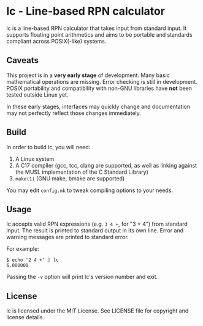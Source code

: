 # lc - Line-based RPN calculator

lc is a line-based RPN calculator that takes input from standard input. It
supports floating point arithmetics and aims to be portable and standards
compliant across POSIX(-like) systems.

## Caveats

This project is in a **very early stage** of development. Many basic
mathematical operations are missing. Error checking is still in development.
POSIX portability and compatibility with non-GNU libraries have **not** been
tested outside Linux yet.

In these early stages, interfaces may quickly change and documentation may not
perfectly reflect those changes immediately.

## Build

In order to build lc, you will need:

1. A Linux system
2. A C17 compiler (gcc, tcc, clang are supported, as well as linking against the
   MUSL implementation of the C Standard Library)
3. ``make(1)`` (GNU make, bmake are supported)

You may edit ``config.mk`` to tweak compiling options to your needs.

## Usage

lc accepts valid RPN expressions (e.g. ``3 4 +``, for "3 + 4") from
standard input. The result is printed to standard output in its own line. Error
and warning messages are printed to standard error.

For example:

```
$ echo '2 4 +' | lc
6.000000
```

Passing the ``-v`` option will print lc's version number and exit.

## License

lc is licensed under the MIT License. See LICENSE file for copyright and
license details.
